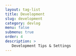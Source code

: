 ```yaml
---
layout: tag-list
title: Development
slug: development
category: devlog
menu: false
submenu: true
order: 4
description: >
   Development Tips & Settings
---
```

